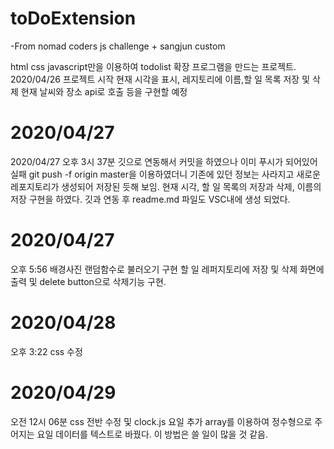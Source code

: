 # toDoExtension

-From nomad coders js challenge + sangjun custom

html css javascript만을 이용하여 todolist 확장 프로그램을 만드는 프로젝트.
2020/04/26 프로젝트 시작 현재 시각을 표시, 레지토리에 이름,할 일 목록 저장 및 삭제
현재 날씨와 장소 api로 호출 등을 구현할 예정

# 2020/04/27

2020/04/27 오후 3시 37분 깃으로 연동해서 커밋을 하였으나 이미 푸시가 되어있어 실패
git push -f origin master을 이용하였더니 기존에 있던 정보는 사라지고
새로운 레포지토리가 생성되어 저장된 듯해 보임. 현재 시각, 할 일 목록의 저장과 삭제, 이름의
저장 구현을 하였다. 깃과 연동 후 readme.md 파일도
VSC내에 생성 되었다.

# 2020/04/27

오후 5:56 배경사진 랜덤함수로 불러오기 구현
할 일 레퍼지토리에 저장 및 삭제 화면에 출력 및
delete button으로 삭제기능 구현.

# 2020/04/28

오후 3:22 css 수정

# 2020/04/29

오전 12시 06분 css 전반 수정 및 clock.js 요일 추가
array를 이용하여 정수형으로 주어지는 요일 데이터를
텍스트로 바꿨다. 이 방법은 쓸 일이 많을 것 같음.

